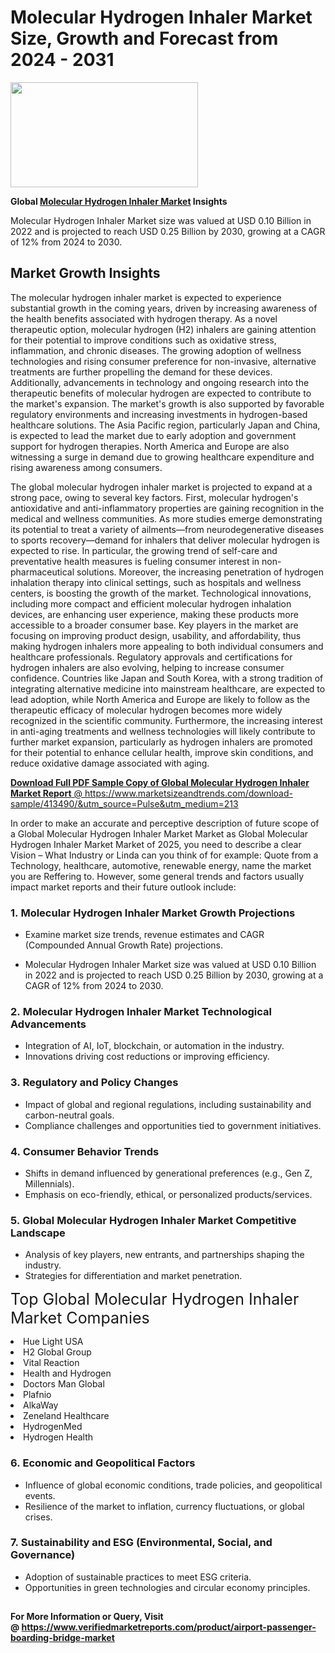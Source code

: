 <H1>Molecular Hydrogen Inhaler Market Size, Growth and Forecast from 2024 - 2031</H1><img class="aligncenter size-medium wp-image-584254" src="https://thirdeyenews.in/wp-content/uploads/2024/09/Global-Market-Research-300x168.jpeg" alt="" width="300" height="168" /><p><strong>Global&nbsp;<a href="https://www.marketsizeandtrends.com/download-sample/413490/&amp;utm_source=Pulse&amp;utm_medium=213">Molecular Hydrogen Inhaler Market</a> Insights</strong></p><p>Molecular Hydrogen Inhaler Market size was valued at USD 0.10 Billion in 2022 and is projected to reach USD 0.25 Billion by 2030, growing at a CAGR of 12% from 2024 to 2030.</p><p><h2>Market Growth Insights</h2> <p>The molecular hydrogen inhaler market is expected to experience substantial growth in the coming years, driven by increasing awareness of the health benefits associated with hydrogen therapy. As a novel therapeutic option, molecular hydrogen (H2) inhalers are gaining attention for their potential to improve conditions such as oxidative stress, inflammation, and chronic diseases. The growing adoption of wellness technologies and rising consumer preference for non-invasive, alternative treatments are further propelling the demand for these devices. Additionally, advancements in technology and ongoing research into the therapeutic benefits of molecular hydrogen are expected to contribute to the market's expansion. The market's growth is also supported by favorable regulatory environments and increasing investments in hydrogen-based healthcare solutions. The Asia Pacific region, particularly Japan and China, is expected to lead the market due to early adoption and government support for hydrogen therapies. North America and Europe are also witnessing a surge in demand due to growing healthcare expenditure and rising awareness among consumers.</p> <p><a href="#"></a></p> <p>The global molecular hydrogen inhaler market is projected to expand at a strong pace, owing to several key factors. First, molecular hydrogen's antioxidative and anti-inflammatory properties are gaining recognition in the medical and wellness communities. As more studies emerge demonstrating its potential to treat a variety of ailments—from neurodegenerative diseases to sports recovery—demand for inhalers that deliver molecular hydrogen is expected to rise. In particular, the growing trend of self-care and preventative health measures is fueling consumer interest in non-pharmaceutical solutions. Moreover, the increasing penetration of hydrogen inhalation therapy into clinical settings, such as hospitals and wellness centers, is boosting the growth of the market. Technological innovations, including more compact and efficient molecular hydrogen inhalation devices, are enhancing user experience, making these products more accessible to a broader consumer base. Key players in the market are focusing on improving product design, usability, and affordability, thus making hydrogen inhalers more appealing to both individual consumers and healthcare professionals. Regulatory approvals and certifications for hydrogen inhalers are also evolving, helping to increase consumer confidence. Countries like Japan and South Korea, with a strong tradition of integrating alternative medicine into mainstream healthcare, are expected to lead adoption, while North America and Europe are likely to follow as the therapeutic efficacy of molecular hydrogen becomes more widely recognized in the scientific community. Furthermore, the increasing interest in anti-aging treatments and wellness technologies will likely contribute to further market expansion, particularly as hydrogen inhalers are promoted for their potential to enhance cellular health, improve skin conditions, and reduce oxidative damage associated with aging. <p><a href="#"></p><p><span class=""><strong>Download Full PDF Sample Copy of Global Molecular Hydrogen Inhaler Market Report</strong> @ <a href="https://www.marketsizeandtrends.com/download-sample/413490/&amp;utm_source=Pulse&amp;utm_medium=213" target="_blank">https://www.marketsizeandtrends.com/download-sample/413490/&amp;utm_source=Pulse&amp;utm_medium=213</a></span></p><p>In order to make an accurate and perceptive description of future scope of a Global&nbsp;Molecular Hydrogen Inhaler Market Market as Global&nbsp;Molecular Hydrogen Inhaler Market Market of 2025, you need to describe a clear Vision &ndash; What Industry or Linda can you think of for example: Quote from a Technology, healthcare, automotive, renewable energy, name the market you are Reffering to. However, some general trends and factors usually impact market reports and their future outlook include:</p><h3>1.&nbsp;<strong>Molecular Hydrogen Inhaler Market Growth Projections</strong></h3><ul><li>Examine market size trends, revenue estimates and CAGR (Compounded Annual Growth Rate) projections.</li><li><p>Molecular Hydrogen Inhaler Market size was valued at USD 0.10 Billion in 2022 and is projected to reach USD 0.25 Billion by 2030, growing at a CAGR of 12% from 2024 to 2030.</p></li></ul><h3>2.&nbsp;<strong>Molecular Hydrogen Inhaler Market Technological Advancements</strong></h3><ul><li>Integration of AI, IoT, blockchain, or automation in the industry.</li><li>Innovations driving cost reductions or improving efficiency.</li></ul><h3>3.&nbsp;<strong>Regulatory and Policy Changes</strong></h3><ul><li>Impact of global and regional regulations, including sustainability and carbon-neutral goals.</li><li>Compliance challenges and opportunities tied to government initiatives.</li></ul><h3>4.&nbsp;<strong>Consumer Behavior Trends</strong></h3><ul><li>Shifts in demand influenced by generational preferences (e.g., Gen Z, Millennials).</li><li>Emphasis on eco-friendly, ethical, or personalized products/services.</li></ul><h3>5.&nbsp;<strong>Global Molecular Hydrogen Inhaler Market Competitive Landscape</strong></h3><ul><li>Analysis of key players, new entrants, and partnerships shaping the industry.</li><li>Strategies for differentiation and market penetration.</li></ul><p data-pm-slice="1 1 []"><span style="color: inherit; font-family: inherit; font-size: 25px;">Top Global Molecular Hydrogen Inhaler Market Companies</span></p><div class="" data-test-id=""><p><li>Hue Light USA</li><li> H2 Global Group</li><li> Vital Reaction</li><li> Health and Hydrogen</li><li> Doctors Man Global</li><li> Plafnio</li><li> AlkaWay</li><li> Zeneland Healthcare</li><li> HydrogenMed</li><li> Hydrogen Health</li></p></div><h3>6.&nbsp;<strong>Economic and Geopolitical Factors</strong></h3><ul><li>Influence of global economic conditions, trade policies, and geopolitical events.</li><li>Resilience of the market to inflation, currency fluctuations, or global crises.</li></ul><h3>7.&nbsp;<strong>Sustainability and ESG (Environmental, Social, and Governance)</strong></h3><ul><li>Adoption of sustainable practices to meet ESG criteria.</li><li>Opportunities in green technologies and circular economy principles.</li></ul><h2><strong style="font-size: 14px;">For More Information or Query, Visit @&nbsp;</strong><a style="background-color: #ffffff; font-size: 14px;" href="https://www.marketsizeandtrends.com/report/molecular-hydrogen-inhaler-market/" target="_blank">https://www.verifiedmarketreports.com/product/airport-passenger-boarding-bridge-market</a></h2>

